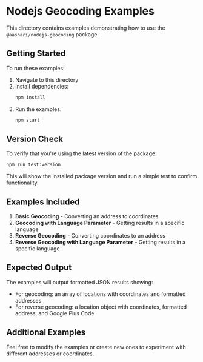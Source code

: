 # Nodejs Geocoding Examples

This directory contains examples demonstrating how to use the `@aashari/nodejs-geocoding` package.

## Getting Started

To run these examples:

1. Navigate to this directory
2. Install dependencies:
    ```bash
    npm install
    ```
3. Run the examples:
    ```bash
    npm start
    ```

## Version Check

To verify that you're using the latest version of the package:

```bash
npm run test:version
```

This will show the installed package version and run a simple test to confirm functionality.

## Examples Included

1. **Basic Geocoding** - Converting an address to coordinates
2. **Geocoding with Language Parameter** - Getting results in a specific language
3. **Reverse Geocoding** - Converting coordinates to an address
4. **Reverse Geocoding with Language Parameter** - Getting results in a specific language

## Expected Output

The examples will output formatted JSON results showing:

- For geocoding: an array of locations with coordinates and formatted addresses
- For reverse geocoding: a location object with coordinates, formatted address, and Google Plus Code

## Additional Examples

Feel free to modify the examples or create new ones to experiment with different addresses or coordinates.

